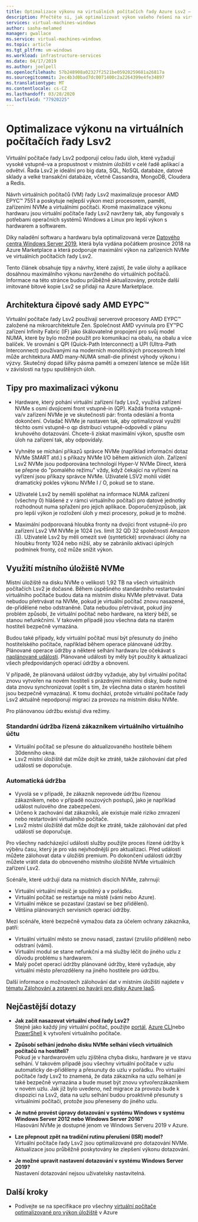 ```yaml
---
title: Optimalizace výkonu na virtuálních počítačích řady Azure Lsv2 – úložiště
description: Přečtěte si, jak optimalizovat výkon vašeho řešení na virtuálních počítačích řady Lsv2.
services: virtual-machines-windows
author: sasha-melamed
manager: gwallace
ms.service: virtual-machines-windows
ms.topic: article
ms.tgt_pltfrm: vm-windows
ms.workload: infrastructure-services
ms.date: 04/17/2019
ms.author: joelpell
ms.openlocfilehash: 57b248908a02327f2521be05920259681a26817a
ms.sourcegitcommit: 2ec4b3d0bad7dc0071400c2a2264399e4fe34897
ms.translationtype: MT
ms.contentlocale: cs-CZ
ms.lasthandoff: 03/28/2020
ms.locfileid: "77920225"
---
```

# <a name="optimize-performance-on-the-lsv2-series-virtual-machines"></a>Optimalizace výkonu na virtuálních počítačích řady Lsv2

Virtuální počítače řady Lsv2 podporují celou řadu úloh, které vyžadují vysoké vstupně-va a propustnost v místním úložišti v celé řadě aplikací a odvětví.  Řada Lsv2 je ideální pro big data, SQL, NoSQL databáze, datové sklady a velké transakční databáze, včetně Cassandra, MongoDB, Cloudera a Redis.

Návrh virtuálních počítačů (VM) řady Lsv2 maximalizuje procesor AMD EPYC™ 7551 a poskytuje nejlepší výkon mezi procesorem, pamětí, zařízeními NVMe a virtuálními počítači. Kromě maximalizace výkonu hardwaru jsou virtuální počítače řady Lsv2 navrženy tak, aby fungovaly s potřebami operačních systémů Windows a Linux pro lepší výkon s hardwarem a softwarem.

Díky naladění softwaru a hardwaru byla optimalizovaná verze [Datového centra Windows Server 2019](https://azuremarketplace.microsoft.com/marketplace/apps/microsoftwindowsserver.windowsserver?tab=Overview), která byla vydána počátkem prosince 2018 na Azure Marketplace a která podporuje maximální výkon na zařízeních NVMe ve virtuálních počítačích řady Lsv2.

Tento článek obsahuje tipy a návrhy, které zajistí, že vaše úlohy a aplikace dosáhnou maximálního výkonu navrženého do virtuálních počítačů. Informace na této stránce budou průběžně aktualizovány, protože další imitované bitové kopie Lsv2 se přidají na Azure Marketplace.

## <a name="amd-eypc-chipset-architecture"></a>Architektura čipové sady AMD EYPC™

Virtuální počítače řady Lsv2 používají serverové procesory AMD EYPC™ založené na mikroarchitektuře Zen. Společnost AMD vyvinula pro EY™PC zařízení Infinity Fabric (IF) jako škálovatelné propojení pro svůj model NUMA, které by bylo možné použít pro komunikaci na obalu, na obalu a více balíček. Ve srovnání s QPI (Quick-Path Interconnect) a UPI (Ultra-Path Interconnect) používanými na moderních monolitických procesorech Intel může architektura AMD many-NUMA small-die přinést výhody výkonu i výzvy. Skutečný dopad šířky pásma paměti a omezení latence se může lišit v závislosti na typu spuštěných úloh.

## <a name="tips-for-maximizing-performance"></a>Tipy pro maximalizaci výkonu

* Hardware, který pohání virtuální zařízení řady Lsv2, využívá zařízení NVMe s osmi dvojicemi front vstupně-in (QP). Každá fronta vstupně-va/v zařízení NVMe je ve skutečnosti pár: fronta odeslání a fronta dokončení. Ovladač NVMe je nastaven tak, aby optimalizoval využití těchto osmi vstupně-o qp distribucí vstupně-odpovědí v plánu kruhového dotazování. Chcete-li získat maximální výkon, spusťte osm úloh na zařízení tak, aby odpovídaly.

* Vyhněte se míchání příkazů správce NVMe (například informační dotaz NVMe SMART atd.) s příkazy NVMe I/O během aktivních úloh. Zařízení Lsv2 NVMe jsou podporována technologií Hyper-V NVMe Direct, která se přepne do "pomalého režimu" vždy, když čekající na vyřízení na vyřízení jsou příkazy správce NVMe. Uživatelé LSV2 mohli vidět dramatický pokles výkonu NVMe I / O, pokud se to stane.

* Uživatelé Lsv2 by neměli spoléhat na informace NUMA zařízení (všechny 0) hlášené z v rámci virtuálního počítači pro datové jednotky rozhodnout numa spřažení pro jejich aplikace. Doporučenýzpůsob, jak pro lepší výkon je rozložení úloh y mezi procesory, pokud je to možné. 

* Maximální podporovaná hloubka fronty na dvojici front vstupně-i/o pro zařízení Lsv2 VM NVMe je 1024 (vs. limit 32 QD 32 společnosti Amazon i3). Uživatelé Lsv2 by měli omezit své (syntetické) srovnávací úlohy na hloubku fronty 1024 nebo nižší, aby se zabránilo aktivaci úplných podmínek fronty, což může snížit výkon.

## <a name="utilizing-local-nvme-storage"></a>Využití místního úložiště NVMe

Místní úložiště na disku NVMe o velikosti 1,92 TB na všech virtuálních počítačích Lsv2 je dočasné. Během úspěšného standardního restartování virtuálního počítače budou data na místním disku NVMe přetrvávat. Data nebudou přetrvávat na NVMe, pokud je virtuální počítač znovu nasazené, de-přidělené nebo odstraněné. Data nebudou přetrvávat, pokud jiný problém způsobí, že virtuální počítač nebo hardware, na který běží, se stanou nefunkčními. V takovém případě jsou všechna data na starém hostiteli bezpečně vymazána.

Budou také případy, kdy virtuální počítač musí být přesunuty do jiného hostitelského počítače, například během operace plánované údržby. Plánované operace údržby a některé selhání hardwaru lze očekávat s [naplánované události](scheduled-events.md). Plánované události by měly být použity k aktualizaci všech předpovídaných operací údržby a obnovení.

V případě, že plánovaná událost údržby vyžaduje, aby byl virtuální počítač znovu vytvořen na novém hostiteli s prázdnými místními disky, bude nutné data znovu synchronizovat (opět s tím, že všechna data o starém hostiteli jsou bezpečně vymazána). K tomu dochází, protože virtuální počítače řady Lsv2 aktuálně nepodporují migraci za provozu na místním disku NVMe.

Pro plánovanou údržbu existují dva režimy.

### <a name="standard-vm-customer-controlled-maintenance"></a>Standardní údržba řízená zákazníkem virtuálního virtuálního účtu

- Virtuální počítač se přesune do aktualizovaného hostitele během 30denního okna.
- Lsv2 místní úložiště dat může dojít ke ztrátě, takže zálohování dat před událostí se doporučuje.

### <a name="automatic-maintenance"></a>Automatická údržba

- Vyvolá se v případě, že zákazník neprovede údržbu řízenou zákazníkem, nebo v případě nouzových postupů, jako je například událost nulového dne zabezpečení.
- Určeno k zachování dat zákazníků, ale existuje malé riziko zmrazení nebo restartování virtuálního počítače.
- Lsv2 místní úložiště dat může dojít ke ztrátě, takže zálohování dat před událostí se doporučuje.

Pro všechny nadcházející události služby použijte proces řízené údržby k výběru času, který je pro vás nejvhodnější pro aktualizaci. Před událostí můžete zálohovat data v úložišti premium. Po dokončení události údržby můžete vrátit data do obnoveného místního úložiště NVMe virtuálních zařízení Lsv2.

Scénáře, které udržují data na místních discích NVMe, zahrnují:

- Virtuální virtuální měsíč je spuštěný a v pořádku.
- Virtuální počítač se restartuje na místě (vámi nebo Azure).
- Virtuální měkce se pozastaví (zastaví se bez přidělení).
- Většina plánovaných servisních operací údržby.

Mezi scénáře, které bezpečně vymažou data za účelem ochrany zákazníka, patří:

- Virtuální virtuální město se znovu nasadí, zastaví (zrušilo přidělení) nebo odstraní (vámi).
- Virtuální modul se stane nefunkční a má služby léčit do jiného uzlu z důvodu problému s hardwarem.
- Malý počet operací údržby plánované údržby, které vyžaduje, aby virtuální město přerozděleny na jiného hostitele pro údržbu.

Další informace o možnostech zálohování dat v místním úložišti najdete v [tématu Zálohování a zotavení po havárii pro disky Azure IaaS](backup-and-disaster-recovery-for-azure-iaas-disks.md).

## <a name="frequently-asked-questions"></a>Nejčastější dotazy

* **Jak začít nasazovat virtuální chod řady Lsv2?**  
   Stejně jako každý jiný virtuální počítač, použijte [portál](quick-create-portal.md), [Azure CLI](quick-create-cli.md)nebo [PowerShell](quick-create-powershell.md) k vytvoření virtuálního počítače.

* **Způsobí selhání jednoho disku NVMe selhání všech virtuálních počítačů na hostiteli?**  
   Pokud je v hardwarovém uzlu zjištěna chyba disku, hardware je ve stavu selhání. V takovém případě jsou všechny virtuální počítače v uzlu automaticky de-přiděleny a přesunuty do uzlu v pořádku. Pro virtuální počítače řady Lsv2 to znamená, že data zákazníka na uzlu selhání je také bezpečně vymazána a bude muset být znovu vytvořenzákazníkem v novém uzlu. Jak již bylo uvedeno, než migrace za provozu bude k dispozici na Lsv2, data na uzlu selhání budou proaktivně přesunuty s virtuálními počítači, protože jsou přeneseny do jiného uzlu.

* **Je nutné provést úpravy dotazování v systému Windows v systému Windows Server 2012 nebo Windows Server 2016?**  
   Hlasování NVMe je dostupné jenom ve Windows Serveru 2019 v Azure.  

* **Lze přepnout zpět na tradiční rutinu přerušení (ISR) model?**  
   Virtuální počítače řady Lsv2 jsou optimalizované pro dotazování NVMe. Aktualizace jsou průběžně poskytovány ke zlepšení výkonu dotazování.

* **Je možné upravit nastavení dotazování v systému Windows Server 2019?**  
   Nastavení dotazování nejsou uživatelsky nastavitelná.
   
## <a name="next-steps"></a>Další kroky

* Podívejte se na specifikace pro všechny [virtuální počítače optimalizované pro výkon úložiště](sizes-storage.md) v Azure
